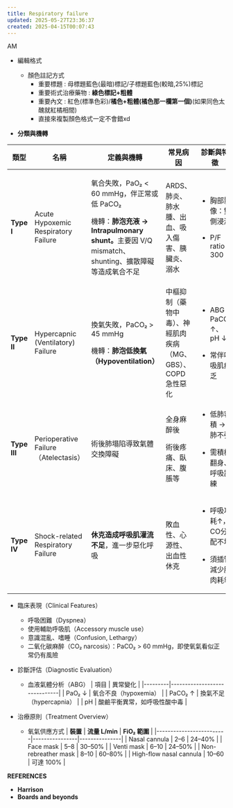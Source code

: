 ```yaml
---
title: Respiratory failure
updated: 2025-05-27T23:36:37
created: 2025-04-15T00:07:43
---
```


AM

- 編輯格式
  - 顏色註記方式
    - 重要標題 : 母標題藍色(最暗)標記/子標題藍色(較暗,25%)標記
    - 重要術式治療藥物 : **綠色標記+粗體**
    - 重要內文 : 紅色(標準色彩)/**橘色+粗體(橘色那一欄第一個)**(如果同色太醜就紅橘相間)
    - 直接來複製顏色格式一定不會錯xd

- **分類與機轉**
<table>
<colgroup>
<col style="width: 8%" />
<col style="width: 21%" />
<col style="width: 28%" />
<col style="width: 12%" />
<col style="width: 28%" />
</colgroup>
<thead>
<tr class="header">
<th><strong>類型</strong></th>
<th><strong>名稱</strong></th>
<th><strong>定義與機轉</strong></th>
<th><strong>常見病因</strong></th>
<th><strong>診斷與特徵</strong></th>
</tr>
</thead>
<tbody>
<tr class="odd">
<td><strong>Type I</strong></td>
<td>Acute Hypoxemic Respiratory Failure</td>
<td><p>氧合失敗，PaO₂ &lt; 60 mmHg，伴正常或低 PaCO₂</p>
<p>機轉：<strong>肺泡充液 → Intrapulmonary shunt。</strong>主要因 V/Q mismatch、shunting、擴散障礙等造成氧合不足</p></td>
<td>ARDS、肺炎、肺水腫、出血、吸入傷害、胰臟炎、溺水</td>
<td><ul>
<li><p>胸部影像：雙側浸潤</p></li>
<li><p>P/F ratio &lt; 300</p></li>
</ul></td>
</tr>
<tr class="even">
<td><strong>Type II</strong></td>
<td>Hypercapnic (Ventilatory) Failure</td>
<td><p>換氣失敗，PaCO₂ &gt; 45 mmHg</p>
<p>機轉：<strong>肺泡低換氣（Hypoventilation）</strong></p></td>
<td>中樞抑制（藥物中毒）、神經肌肉疾病（MG、GBS）、COPD 急性惡化</td>
<td><ul>
<li><p>ABG：PaCO₂ ↑、pH ↓</p></li>
<li><p>常伴呼吸肌疲乏</p></li>
</ul></td>
</tr>
<tr class="odd">
<td><strong>Type III</strong></td>
<td>Perioperative Failure（Atelectasis）</td>
<td>術後肺塌陷導致氣體交換障礙</td>
<td><p>全身麻醉後</p>
<p>術後疼痛、臥床、腹脹等</p></td>
<td><ul>
<li><p>低肺容積 → 肺不張</p></li>
<li><p>需積極翻身、呼吸訓練</p></li>
</ul></td>
</tr>
<tr class="even">
<td><strong>Type IV</strong></td>
<td>Shock-related Respiratory Failure</td>
<td><strong>休克造成呼吸肌灌流不足</strong>，進一步惡化呼吸</td>
<td>敗血性、心源性、出血性休克</td>
<td><ul>
<li><p>呼吸功耗↑，CO分配不均</p></li>
<li><p>須插管減少肌肉耗氧</p></li>
</ul></td>
</tr>
</tbody>
</table>

- 臨床表現（Clinical Features）
  - 呼吸困難（Dyspnea）
  - 使用輔助呼吸肌（Accessory muscle use）
  - 意識混亂、嗜睡（Confusion, Lethargy）
  - 二氧化碳麻醉（CO₂ narcosis）：PaCO₂ \> 60 mmHg，即使氧氣看似正常仍有風險

- 診斷評估（Diagnostic Evaluation）
  - 血液氣體分析（ABG）
| 項目    | 異常變化                     |
|---------|------------------------------|
| PaO₂ ↓  | 氧合不良（hypoxemia）        |
| PaCO₂ ↑ | 換氣不足（hypercapnia）      |
| pH      | 酸鹼平衡異常，如呼吸性酸中毒 |

- 治療原則（Treatment Overview）
  - 氧氣供應方式
| **裝置**                | **流量 L/min** | **FiO₂ 範圍** |
|-------------------------|----------------|---------------|
| Nasal cannula           | 2–6            | 24–40%        |
| Face mask               | 5–8            | 30–50%        |
| Venti mask              | 6–10           | 24–50%        |
| Non-rebreather mask     | 8–10           | 60–80%        |
| High-flow nasal cannula | 10–60          | 可達 100%     |

**REFERENCES**
- **Harrison**
- **Boards and beyonds**
